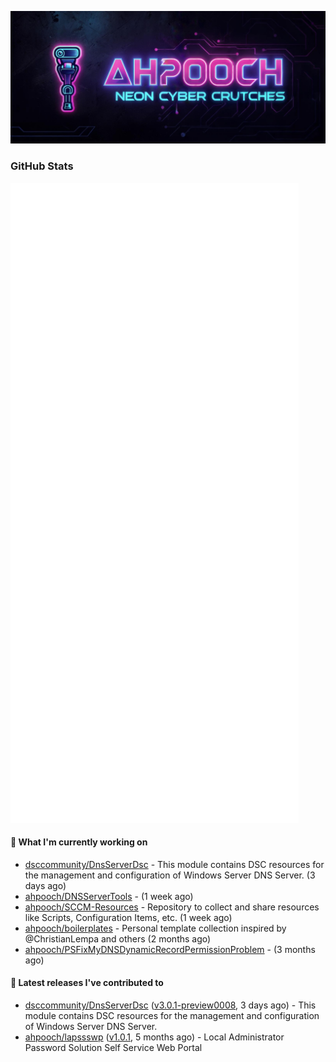 <p align="center"><img src="https://raw.githubusercontent.com/ahpooch/ahpooch/main/ahpooch_NeonCyberCrutches.jpeg" />

### GitHub Stats
<p align="left"><img src="https://raw.githubusercontent.com/ahpooch/ahpooch/main/github-metrics.svg" /></p>

#### 👷 What I'm currently working on

- [dsccommunity/DnsServerDsc](https://github.com/dsccommunity/DnsServerDsc) - This module contains DSC resources for the management and configuration of Windows Server DNS Server. (3 days ago)
- [ahpooch/DNSServerTools](https://github.com/ahpooch/DNSServerTools) -  (1 week ago)
- [ahpooch/SCCM-Resources](https://github.com/ahpooch/SCCM-Resources) - Repository to collect and share resources like Scripts, Configuration Items, etc. (1 week ago)
- [ahpooch/boilerplates](https://github.com/ahpooch/boilerplates) - Personal template collection inspired by @ChristianLempa and others (2 months ago)
- [ahpooch/PSFixMyDNSDynamicRecordPermissionProblem](https://github.com/ahpooch/PSFixMyDNSDynamicRecordPermissionProblem) -  (3 months ago)

#### 🚀 Latest releases I've contributed to

- [dsccommunity/DnsServerDsc](https://github.com/dsccommunity/DnsServerDsc) ([v3.0.1-preview0008](https://github.com/dsccommunity/DnsServerDsc/releases/tag/v3.0.1-preview0008), 3 days ago) - This module contains DSC resources for the management and configuration of Windows Server DNS Server.
- [ahpooch/lapssswp](https://github.com/ahpooch/lapssswp) ([v1.0.1](https://github.com/ahpooch/lapssswp/releases/tag/v1.0.1), 5 months ago) - Local Administrator Password Solution Self Service Web Portal
